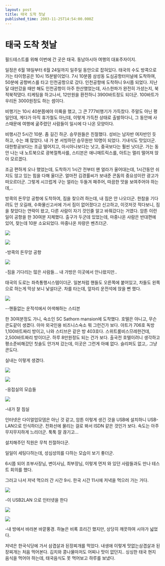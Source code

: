 ```yaml
---
layout: post
title: 태국 도착 첫날
published_time: 2003-11-25T14:54:00.000Z
---
```


# 태국 도착 첫날


필드테스트를 위해 이번에 간 곳은 태국. 동남아시아 여행의 대표주자이지.

일정은 6월 18일부터 6월 24일까지 일주일 동안으로 잡혀있다. 태국의 수도 방콕으로 가는 타이항공은 10시 15분발이었다. 7시 10분쯤 삼성동 도심공항터미널에 도착하여, 50분에 공항버스를 타고 인천공항으로 갔다. 인천공항에 도착하니 9시쯤 되었다. 지난 달 대만갔을 때만 해도 인천공항이 아주 한산했었는데, 사스한파가 완전히 가셨는지, 북적북적댔다. 티케팅을 하고나서, 12만원을 환전하니 3900바트정도 되더군. 100바트가 우리돈 3000원정도 하는 셈이다.

비행기는 10시 40분쯤에야 이륙을 했고, 그 큰 777비행기가 가득찼다. 주말도 아닌 평일인데, 게다가 아직 휴가철도 아닌데, 이렇게 가득찬 상태로 출발하다니, 그 동안에 사스때문에 여행에 굶주렸던 사람들이 일시에 다 나온 모양이다.

비행시간 5시간 10분. 좀 길긴 하군. 승무원들은 친절했다. 성비는 남자반 여자반인 듯 하고, 수는 꽤 많았다. 내 가 본 서빙하던 승무원만 10명이 되었다. 기내식도 맛있더군. 대한항공보다는 조금 떨어지고, 아시아나보다는 낫고, 중국보다는 훨씬 낫더군. 가는 동안 나는 내 노트북으로 광복절특사를, 스티븐은 애니매트릭스를, 아트는 멀리 떨어져 앉아 모르겠다.

조금 편하게 오나 했었는데, 도착하기 1시간 전부터 왠 얼라가 울어대는데, 1시간동안 쉬지도 않고 있는 힘을 다해 울더군. 얼마전 김경률씨가 보내준 콘돔의 중요성이란 광고가 떠오르더군. 그렇게 시끄럽게 구는 얼라는 두들겨 패주어, 따끔한 맛을 보여주어야 하는데,..

방콕의 돈무앙 공항에 도착하여, 짐을 찾으려 하는데, 내 짐은 안 나오더군. 한참을 기다려도 안 오길래, 수화물신고서에 가서 짐이 없어졌다고 신고하고, 이것저것 적다보니, 짐을 찾았다는 연락이 왔고, 다른 사람이 자기 것인줄 알고 바꿔갔다는 거였다. 암튼 이런 일이 공항을 한 30여분 지체했다. 출구가 두군데 있었는데, 마중나온 사람은 반대편에 있어, 찾는데 10분 소요되었다. 마중나온 차량은 벤츠더군.

![](../pds/200902/10/80/a0109780_499131994dce0.jpg)

![](../pds/200902/10/80/a0109780_4991319886156.jpg)

-방콕의 돈무앙 공항

![](../pds/200902/10/80/a0109780_49913199db35f.jpg)

-짐을 기다리는 많은 사람들... 내 가방은 이곳에서 안나왔지만..

태국의 도로는 좌측통행시스템이더군. 일본처럼 핸들도 오른쪽에 붙어있고, 차들도 왼쪽으로 하는게 막상 보니 낯설더군. 차를 타는데, 앞자리 운전석에 앉을 뻔 했다.

![](../pds/200902/10/80/a0109780_4991319aa468b.jpg)

--핸들없는 운적석에서 어색해하는 스티븐

한 30여분정도 가니, 숙소인 SC Sathorn mansion에 도착했다. 호텔은 아니고, 무슨 콘도같이 생겼다. 아마 외국인용 비즈니스숙소 뭐 그런건가 보다. 아트가 706호 독방 1,100바트짜리 방이고, 나와 스티브은 같은 방 403호다. 스위트룸비스므레한건데, 2,500바트짜리 방이더군. 하루 8만원정도 되는 건가 보다. 출국전 호텔이려니 생각하고 평소준비해갔던 칫솔도 안가져 갔는데, 이곳은 그런게 아예 없다. 슬리퍼도 없고,. 그냥 콘도다.

실내는 이렇게 생겼다.

![](../pds/200902/10/80/a0109780_4991319e523f7.jpg)

![](../pds/200902/10/80/a0109780_4991319defec3.jpg)

-응접실의 모습들

![](../pds/200902/10/80/a0109780_499131ac7eed5.jpg)

-내가 잘 침실

인터넷은 다이얼업모뎀은 아닌 것 같고, 암튼 이렇게 생긴 것을 USB에 설치하니 USB-LAN으로 인식하더군. 전화선에 물리는 걸로 봐서 ISDN 같은 것인가 보다. 속도는 아주 무지무지하게 느리더군. 툭툭 잘 끊기고...

설치해주던 직원은 무척 친절하더군.

일일이 세팅다하는데, 성심성의를 다하는 모습이 보기 좋더군.

6시쯤 되어 조부사장님, 변이사님, 최부장님, 이렇게 먼저 와 있던 사람들과도 만나 테스트 회의를 했다.

그러고 나서 저녁 먹으러 간 시간 9시. 한국 시간 11시에 저녁을 먹으러 가는 거다.

![](../pds/200902/10/80/a0109780_499131b15efc4.jpg)

-이 USB2LAN 으로 인터넷을 한다

![](../pds/200902/10/80/a0109780_49913197c5054.jpg)

![](../pds/200902/10/80/a0109780_499131ad5f6a0.jpg)

-내 방에서 바라본 바깥풍경. 하늘은 비록 흐리긴 했지만, 상당히 깨끗하여 시야가 넓었다.

저녁은 한국식당에 가서 삼겹살과 된장찌개를 먹었다. 내생애 이렇게 맛없는삼겹살과 된장찌개는 처음 먹어본다. 김치와 콩나물마저도 어찌나 맛이 없던지.. 싱싱한 태국 현지 음식을 먹어야 하는데, 태국음식도 못 먹어보고 하루를 보냈다.

